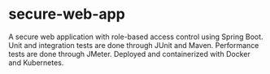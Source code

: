 # secure-web-app
 A secure web application with role-based access control using Spring Boot.
 Unit and integration tests are done through JUnit and Maven. Performance tests are done through JMeter.
 Deployed and containerized with Docker and Kubernetes.
 
